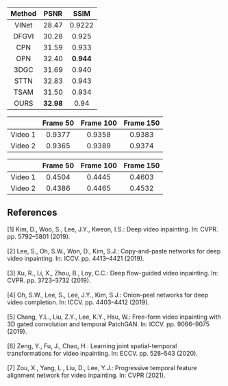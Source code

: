 
| Method | PSNR    | SSIM    |
| :---:   | :---: | :---: |
| VINet   | 28.47 | 0.9222 |
| DFGVI | 30.28   | 0.925   |
| CPN | 31.59    | 0.933    |
| OPN   | 32.40| **0.944**|
|3DGC  | 31.69   | 0.940   |
| STTN | 32.83   | 0.943    |
| TSAM   | 31.50|0.934 |
| OURS | **32.98**   | 0.94   |




|  | Frame 50    | Frame 100    | Frame 150|
| :---:   | :---: | :---: | :---: |
| Video 1   | 0.9377 | 0.9358 |  0.9383 |
| Video 2 | 0.9365   | 0.9389   | 0.9374 |


|  | Frame 50    | Frame 100    | Frame 150|
| :---:   | :---: | :---: | :---: |
| Video 1   | 0.4504 | 0.4445 |  0.4603 |
| Video 2 |  0.4386  | 0.4465   | 0.4532 |



## References
<a id="1">[1]</a> Kim, D., Woo, S., Lee, J.Y., Kweon, I.S.: Deep video inpainting. In: CVPR. pp. 5792–5801 (2019).<br /><br />
<a id="1">[2]</a> Lee, S., Oh, S.W., Won, D., Kim, S.J.: Copy-and-paste networks for deep video inpainting. In: ICCV. pp. 4413–4421 (2019).<br /><br />
<a id="1">[3]</a> Xu, R., Li, X., Zhou, B., Loy, C.C.: Deep flow-guided video inpainting. In: CVPR. pp. 3723–3732 (2019).<br /><br />
<a id="1">[4]</a> Oh, S.W., Lee, S., Lee, J.Y., Kim, S.J.: Onion-peel networks for deep video completion. In: ICCV. pp. 4403–4412 (2019).<br /><br />
<a id="1">[5]</a> Chang, Y.L., Liu, Z.Y., Lee, K.Y., Hsu, W.: Free-form video inpainting with 3D gated convolution and temporal PatchGAN. In: ICCV. pp. 9066–9075 (2019).<br /><br />
<a id="1">[6]</a> Zeng, Y., Fu, J., Chao, H.: Learning joint spatial-temporal transformations for video inpainting. In: ECCV. pp. 528–543 (2020).<br /><br />
<a id="1">[7]</a> Zou, X., Yang, L., Liu, D., Lee, Y.J.: Progressive temporal feature alignment network for video inpainting. In: CVPR (2021).<br /><br />
